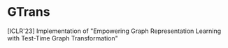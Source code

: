 # GTrans
[ICLR'23] Implementation of "Empowering Graph Representation Learning with Test-Time Graph Transformation"
